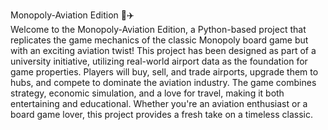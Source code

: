 Monopoly-Aviation Edition 🎲✈️ \
Welcome to the Monopoly-Aviation Edition, a Python-based project that replicates the game mechanics of the classic Monopoly board game but with an exciting aviation twist! This project has been designed as part of a university initiative, utilizing real-world airport data as the foundation for game properties. Players will buy, sell, and trade airports, upgrade them to hubs, and compete to dominate the aviation industry. The game combines strategy, economic simulation, and a love for travel, making it both entertaining and educational. Whether you're an aviation enthusiast or a board game lover, this project provides a fresh take on a timeless classic.
